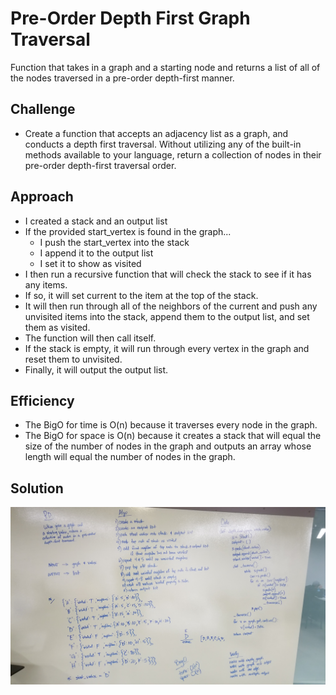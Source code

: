# Pre-Order Depth First Graph Traversal
Function that takes in a graph and a starting node and returns a list of all of the nodes traversed in a pre-order depth-first manner.

## Challenge
- Create a function that accepts an adjacency list as a graph, and conducts a depth first traversal. Without utilizing any of the built-in methods available to your language, return a collection of nodes in their pre-order depth-first traversal order.

## Approach
- I created a stack and an output list
- If the provided start_vertex is found in the graph...
    - I push the start_vertex into the stack
    - I append it to the output list
    - I set it to show as visited
- I then run a recursive function that will check the stack to see if it has any items.
- If so, it will set current to the item at the top of the stack.
- It will then run through all of the neighbors of the current and push any unvisited items into the stack, append them to the output list, and set them as visited.
- The function will then call itself.
- If the stack is empty, it will run through every vertex in the graph and reset them to unvisited.
- Finally, it will output the output list.

## Efficiency
- The BigO for time is O(n) because it traverses every node in the graph.
- The BigO for space is O(n) because it creates a stack that will equal the size of the number of nodes in the graph and outputs an array whose length will equal the number of nodes in the graph.

## Solution
![depth_first_graph image](../assets/depth_first_graph.jpg)



